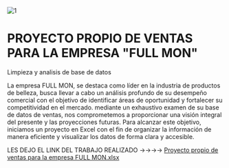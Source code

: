 ![1](https://github.com/doumecq/Analisis-de-ventas-para-la-marca-FULL-MON-/assets/162972727/6d8447f0-9a1e-4c19-b849-458ff93bb1c5)
# PROYECTO PROPIO DE VENTAS PARA LA EMPRESA "FULL MON" 

Limpieza y  analisis de base de datos 

La empresa FULL MON, se destaca como líder en la industria de productos de belleza, busca llevar a cabo un análisis profundo de su desempeño comercial con el objetivo de identificar áreas de oportunidad y fortalecer su competitividad en el mercado. mediante un exhaustivo examen de su base de datos de ventas, nos comprometemos a proporcionar una visión integral del presente y las proyecciones futuras. Para alcanzar este objetivo, iniciamos un proyecto en Excel con el fin de organizar la información de manera eficiente y visualizar los datos de forma clara y accesible. 

LES DEJO EL LINK DEL TRABAJO REALIZADO →→→→
[Proyecto propio de ventas para la empresa FULL MON.xlsx](https://github.com/doumecq/Analisis-de-ventas-para-la-marca-FULL-MON-/files/14614827/Proyecto.propio.de.ventas.para.la.empresa.FULL.MON.xlsx)
